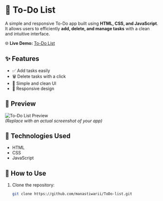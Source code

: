 # 📝 To-Do List

A simple and responsive To-Do app built using **HTML, CSS, and JavaScript**. It allows users to efficiently **add, delete, and manage tasks** with a clean and intuitive interface.

🌐 **Live Demo:** [To-Do List](https://manastiwarii.github.io/ToDo-list/)

## ✨ Features

- ✅ Add tasks easily  
- 🗑️ Delete tasks with a click  
- 🎨 Simple and clean UI  
- 📱 Responsive design  

## 📸 Preview

![To-Do List Preview](https://via.placeholder.com/800x400.png?text=To-Do+List+App)  
_(Replace with an actual screenshot of your app)_

## 🚀 Technologies Used

- HTML  
- CSS  
- JavaScript  

## 📂 How to Use

1. Clone the repository:  
   ```bash
   git clone https://github.com/manastiwarii/ToDo-list.git
